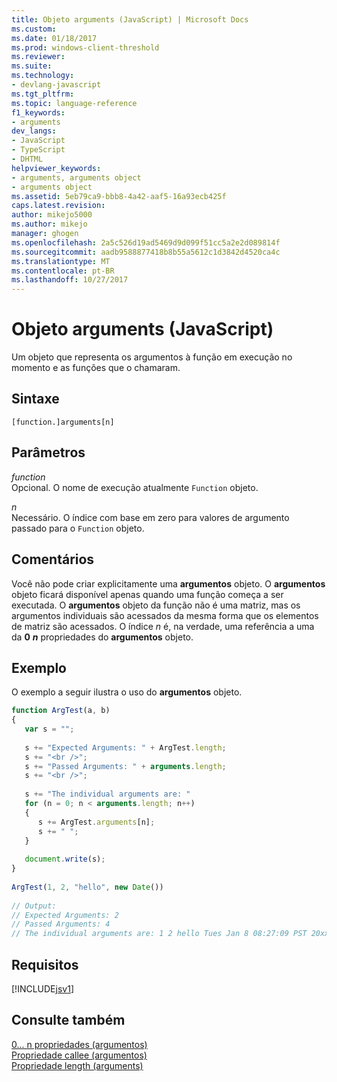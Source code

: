 ```yaml
---
title: Objeto arguments (JavaScript) | Microsoft Docs
ms.custom: 
ms.date: 01/18/2017
ms.prod: windows-client-threshold
ms.reviewer: 
ms.suite: 
ms.technology:
- devlang-javascript
ms.tgt_pltfrm: 
ms.topic: language-reference
f1_keywords:
- arguments
dev_langs:
- JavaScript
- TypeScript
- DHTML
helpviewer_keywords:
- arguments, arguments object
- arguments object
ms.assetid: 5eb79ca9-bbb8-4a42-aaf5-16a93ecb425f
caps.latest.revision: 
author: mikejo5000
ms.author: mikejo
manager: ghogen
ms.openlocfilehash: 2a5c526d19ad5469d9d099f51cc5a2e2d089814f
ms.sourcegitcommit: aadb9588877418b8b55a5612c1d3842d4520ca4c
ms.translationtype: MT
ms.contentlocale: pt-BR
ms.lasthandoff: 10/27/2017
---
```

# <a name="arguments-object-javascript"></a>Objeto arguments (JavaScript)
Um objeto que representa os argumentos à função em execução no momento e as funções que o chamaram.  
  
## <a name="syntax"></a>Sintaxe  
  
```  
[function.]arguments[n]  
```  
  
## <a name="parameters"></a>Parâmetros  
 *function*  
 Opcional. O nome de execução atualmente `Function` objeto.  
  
 *n*  
 Necessário. O índice com base em zero para valores de argumento passado para o `Function` objeto.  
  
## <a name="remarks"></a>Comentários  
 Você não pode criar explicitamente uma **argumentos** objeto. O **argumentos** objeto ficará disponível apenas quando uma função começa a ser executada. O **argumentos** objeto da função não é uma matriz, mas os argumentos individuais são acessados da mesma forma que os elementos de matriz são acessados. O índice  *n*  é, na verdade, uma referência a uma da **0**  ***n***  propriedades do **argumentos** objeto.  
  
## <a name="example"></a>Exemplo  
 O exemplo a seguir ilustra o uso do **argumentos** objeto.  
  
```JavaScript  
function ArgTest(a, b)  
{  
   var s = "";  
  
   s += "Expected Arguments: " + ArgTest.length;  
   s += "<br />";  
   s += "Passed Arguments: " + arguments.length;  
   s += "<br />";  
  
   s += "The individual arguments are: "  
   for (n = 0; n < arguments.length; n++)  
   {  
      s += ArgTest.arguments[n];  
      s += " ";  
   }  
  
   document.write(s);  
}  
  
ArgTest(1, 2, "hello", new Date())  
  
// Output:  
// Expected Arguments: 2  
// Passed Arguments: 4  
// The individual arguments are: 1 2 hello Tues Jan 8 08:27:09 PST 20xx  
```  
  
## <a name="requirements"></a>Requisitos  
 [!INCLUDE[jsv1](../../javascript/misc/includes/jsv1-md.md)]  
  
## <a name="see-also"></a>Consulte também  
 [0... n propriedades (argumentos)](../../javascript/reference/0-dot-dot-dot-n-properties-arguments-javascript.md)   
 [Propriedade callee (argumentos)](../../javascript/reference/callee-property-arguments-javascript.md)   
 [Propriedade length (arguments)](../../javascript/reference/length-property-arguments-javascript.md)